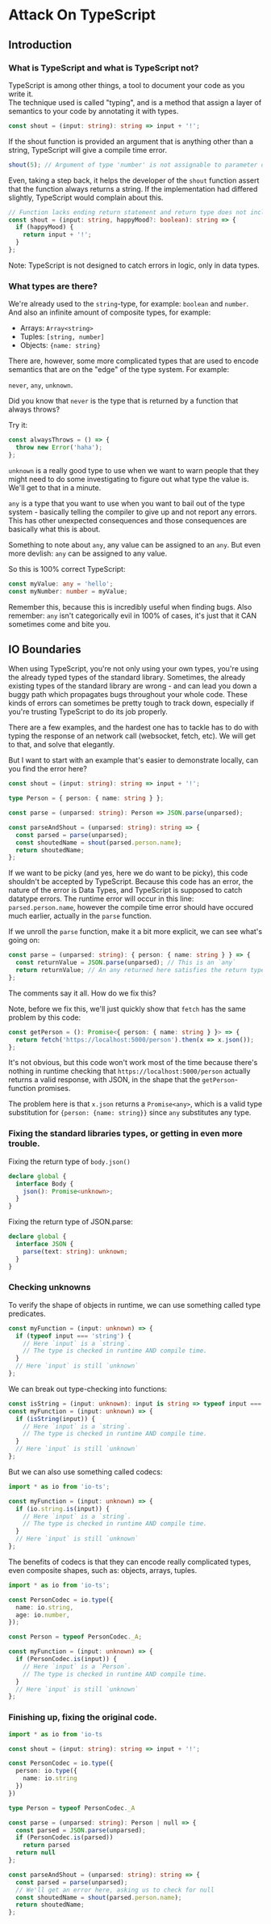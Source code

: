 # Attack On TypeScript

## Introduction

### What is TypeScript and what is TypeScript not?

TypeScript is among other things, a tool to document your code as you write it.  
The technique used is called "typing", and is a method that assign a layer of
semantics to your code by annotating it with types.

```typescript
const shout = (input: string): string => input + '!';
```

If the shout function is provided an argument that is anything other than a string,
TypeScript will give a compile time error.

```typescript
shout(5); // Argument of type 'number' is not assignable to parameter of type 'string'.
```

Even, taking a step back, it helps the developer of the `shout` function assert
that the function always returns a string. If the implementation had differed slightly,
TypeScript would complain about this.

```typescript
// Function lacks ending return statement and return type does not include 'undefined'.
const shout = (input: string, happyMood?: boolean): string => {
  if (happyMood) {
    return input + '!';
  }
};
```

Note: TypeScript is not designed to catch errors in logic, only in data types.

### What types are there?

We're already used to the `string`-type, for example: `boolean` and `number`.
And also an infinite amount of composite types, for example:

- Arrays: `Array<string>`
- Tuples: `[string, number]`
- Objects: `{name: string}`

There are, however, some more complicated types that are used to encode
semantics that are on the "edge" of the type system. For example:

`never`, `any`, `unknown`.

Did you know that `never` is the type that is returned by a function that always throws?

Try it:

```typescript
const alwaysThrows = () => {
  throw new Error('haha');
};
```

`unknown` is a really good type to use when we want to warn people that they might need to do
some investigating to figure out what type the value is. We'll get to that in a minute.

`any` is a type that you want to use when you want to bail out of the type system - basically
telling the compiler to give up and not report any errors. This has other unexpected consequences
and those consequences are basically what this is about.

Something to note about `any`, any value can be assigned to an `any`. But even more devlish: `any` can be assigned to any value.

So this is 100% correct TypeScript:

```typescript
const myValue: any = 'hello';
const myNumber: number = myValue;
```

Remember this, because this is incredibly useful when finding bugs.
Also remember: `any` isn't categorically evil in 100% of cases, it's just that it CAN sometimes come and bite you.

## IO Boundaries

When using TypeScript, you're not only using your own types, you're using the already typed types of the standard library.
Sometimes, the already existing types of the standard library are wrong - and can lead you down a buggy path which
propagates bugs throughout your whole code. These kinds of errors can sometimes be pretty tough to track down,
especially if you're trusting TypeScript to do its job properly.

There are a few examples, and the hardest one has to tackle has to do with typing the response of an network call (websocket, fetch, etc).
We will get to that, and solve that elegantly.

But I want to start with an example that's easier to demonstrate locally, can you find the error here?

```typescript
const shout = (input: string): string => input + '!';

type Person = { person: { name: string } };

const parse = (unparsed: string): Person => JSON.parse(unparsed);

const parseAndShout = (unparsed: string): string => {
  const parsed = parse(unparsed);
  const shoutedName = shout(parsed.person.name);
  return shoutedName;
};
```

If we want to be picky (and yes, here we do want to be picky), this code shouldn't be accepted by TypeScript.
Because this code has an error, the nature of the error is Data Types, and TypeScript is supposed to catch
datatype errors. The runtime error will occur in this line: `parsed.person.name`, however the compile time error
should have occured much earlier, actually in the `parse` function.

If we unroll the `parse` function, make it a bit more explicit, we can see what's going on:

```typescript
const parse = (unparsed: string): { person: { name: string } } => {
  const returnValue = JSON.parse(unparsed); // This is an `any`
  return returnValue; // An any returned here satisfies the return type `{ person: {name: string}}`
};
```

The comments say it all. How do we fix this?

Note, before we fix this, we'll just quickly show that `fetch` has the same problem by this code:

```typescript
const getPerson = (): Promise<{ person: { name: string } }> => {
  return fetch('https://localhost:5000/person').then(x => x.json());
};
```

It's not obvious, but this code won't work most of the time because there's nothing in runtime
checking that `https://localhost:5000/person` actually returns a valid response, with JSON, in
the shape that the `getPerson`-function promises.

The problem here is that `x.json` returns a `Promise<any>`, which is a valid type substitution for
`{person: {name: string}}` since `any` substitutes any type.

### Fixing the standard libraries types, or getting in even more trouble.

Fixing the return type of `body.json()`

```typescript
declare global {
  interface Body {
    json(): Promise<unknown>;
  }
}
```

Fixing the return type of JSON.parse:

```typescript
declare global {
  interface JSON {
    parse(text: string): unknown;
  }
}
```

### Checking unknowns

To verify the shape of objects in runtime, we can use something called type predicates.

```typescript
const myFunction = (input: unknown) => {
  if (typeof input === 'string') {
    // Here `input` is a `string`.
    // The type is checked in runtime AND compile time.
  }
  // Here `input` is still `unknown`
};
```

We can break out type-checking into functions:

```typescript
const isString = (input: unknown): input is string => typeof input === 'string';
const myFunction = (input: unknown) => {
  if (isString(input)) {
    // Here `input` is a `string`.
    // The type is checked in runtime AND compile time.
  }
  // Here `input` is still `unknown`
};
```

But we can also use something called codecs:

```typescript
import * as io from 'io-ts';

const myFunction = (input: unknown) => {
  if (io.string.is(input)) {
    // Here `input` is a `string`.
    // The type is checked in runtime AND compile time.
  }
  // Here `input` is still `unknown`
};
```

The benefits of codecs is that they can encode really complicated types,
even composite shapes, such as: objects, arrays, tuples.

```typescript
import * as io from 'io-ts';

const PersonCodec = io.type({
  name: io.string,
  age: io.number,
});

const Person = typeof PersonCodec._A;

const myFunction = (input: unknown) => {
  if (PersonCodec.is(input)) {
    // Here `input` is a `Person`.
    // The type is checked in runtime AND compile time.
  }
  // Here `input` is still `unknown`
};
```

### Finishing up, fixing the original code.

```typescript
import * as io from 'io-ts

const shout = (input: string): string => input + '!';

const PersonCodec = io.type({
  person: io.type({
    name: io.string
  })
})

type Person = typeof PersonCodec._A

const parse = (unparsed: string): Person | null => {
  const parsed = JSON.parse(unparsed);
  if (PersonCodec.is(parsed))
    return parsed
  return null
};

const parseAndShout = (unparsed: string): string => {
  const parsed = parse(unparsed);
  // We'll get an error here, asking us to check for null
  const shoutedName = shout(parsed.person.name);
  return shoutedName;
};
```

